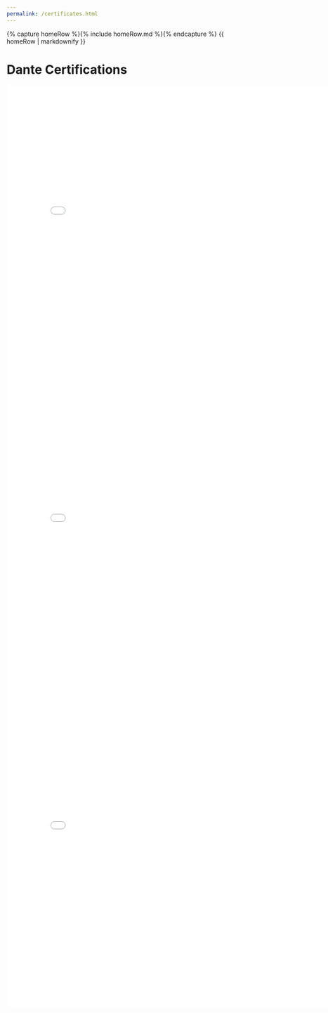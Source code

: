 ```yaml
---
permalink: /certificates.html
---
```


<body>
    {% capture homeRow %}{% include homeRow.md %}{% endcapture %}
    {{ homeRow | markdownify }}
</body>

# Dante Certifications

<embed src="assets/pdfs/lvl1.pdf" width="800px" height="700px" />
<embed src="assets/pdfs/lvl2.pdf" width="800px" height="700px" />
<embed src="assets/pdfs/lvl3.pdf" width="800px" height="700px" />

